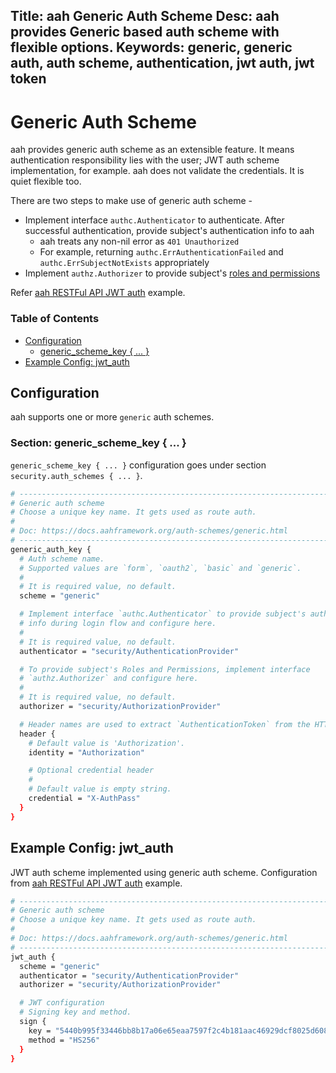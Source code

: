 Title: aah Generic Auth Scheme
Desc: aah provides Generic based auth scheme with flexible options.
Keywords: generic, generic auth, auth scheme, authentication, jwt auth, jwt token
---
# Generic Auth Scheme

aah provides generic auth scheme as an extensible feature. It means authentication responsibility lies with the user; JWT auth scheme implementation, for example. aah does not validate the credentials. It is quiet flexible too.

There are two steps to make use of generic auth scheme -

  * Implement interface `authc.Authenticator` to authenticate. After successful authentication, provide subject's authentication info to aah
      - aah treats any non-nil error as `401 Unauthorized`
      - For example, returning `authc.ErrAuthenticationFailed` and `authc.ErrSubjectNotExists` appropriately
  * Implement `authz.Authorizer` to provide subject's [roles and permissions](/security-permissions.html)

Refer [aah RESTFul API JWT auth]({{aah_examples_url}}/rest-api-jwt-auth) example.

### Table of Contents

  * [Configuration](#configuration)
      - [generic_scheme_key { ... }](#section-form-scheme-key)
  * [Example Config: jwt_auth](#example-config-jwt-auth)

## Configuration

aah supports one or more `generic` auth schemes.

### Section: generic_scheme_key { ... }

`generic_scheme_key { ... }` configuration goes under section `security.auth_schemes { ... }`.

```bash
# -----------------------------------------------------------------------------
# Generic auth scheme
# Choose a unique key name. It gets used as route auth.
#
# Doc: https://docs.aahframework.org/auth-schemes/generic.html
# -----------------------------------------------------------------------------
generic_auth_key {
  # Auth scheme name.
  # Supported values are `form`, `oauth2`, `basic` and `generic`.
  #
  # It is required value, no default.
  scheme = "generic"

  # Implement interface `authc.Authenticator` to provide subject's authentication
  # info during login flow and configure here.
  #
  # It is required value, no default.
  authenticator = "security/AuthenticationProvider"

  # To provide subject's Roles and Permissions, implement interface
  # `authz.Authorizer` and configure here.
  #
  # It is required value, no default.
  authorizer = "security/AuthorizationProvider"

  # Header names are used to extract `AuthenticationToken` from the HTTP request.
  header {
    # Default value is 'Authorization'.
    identity = "Authorization"

    # Optional credential header
    #
    # Default value is empty string.
    credential = "X-AuthPass"
  }
}
```

## Example Config: jwt_auth

JWT auth scheme implemented using generic auth scheme. Configuration from [aah RESTFul API JWT auth]({{aah_examples_url}}/rest-api-jwt-auth) example.

```bash
# -----------------------------------------------------------------------------
# Generic auth scheme
# Choose a unique key name. It gets used as route auth.
#
# Doc: https://docs.aahframework.org/auth-schemes/generic.html
# -----------------------------------------------------------------------------
jwt_auth {
  scheme = "generic"
  authenticator = "security/AuthenticationProvider"
  authorizer = "security/AuthorizationProvider"

  # JWT configuration
  # Signing key and method.
  sign {
    key = "5440b995f33446bb8b17a06e65eaa7597f2c4b181aac46929dcf8025d608b1a1"
    method = "HS256"
  }
}
```
